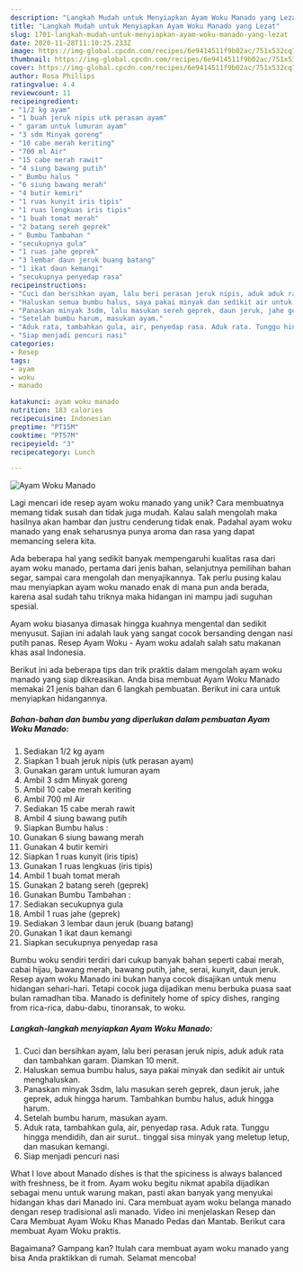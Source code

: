 ```yaml
---
description: "Langkah Mudah untuk Menyiapkan Ayam Woku Manado yang Lezat"
title: "Langkah Mudah untuk Menyiapkan Ayam Woku Manado yang Lezat"
slug: 1701-langkah-mudah-untuk-menyiapkan-ayam-woku-manado-yang-lezat
date: 2020-11-28T11:10:25.233Z
image: https://img-global.cpcdn.com/recipes/6e9414511f9b02ac/751x532cq70/ayam-woku-manado-foto-resep-utama.jpg
thumbnail: https://img-global.cpcdn.com/recipes/6e9414511f9b02ac/751x532cq70/ayam-woku-manado-foto-resep-utama.jpg
cover: https://img-global.cpcdn.com/recipes/6e9414511f9b02ac/751x532cq70/ayam-woku-manado-foto-resep-utama.jpg
author: Rosa Phillips
ratingvalue: 4.4
reviewcount: 11
recipeingredient:
- "1/2 kg ayam"
- "1 buah jeruk nipis utk perasan ayam"
- " garam untuk lumuran ayam"
- "3 sdm Minyak goreng"
- "10 cabe merah keriting"
- "700 ml Air"
- "15 cabe merah rawit"
- "4 siung bawang putih"
- " Bumbu halus "
- "6 siung bawang merah"
- "4 butir kemiri"
- "1 ruas kunyit iris tipis"
- "1 ruas lengkuas iris tipis"
- "1 buah tomat merah"
- "2 batang sereh geprek"
- " Bumbu Tambahan "
- "secukupnya gula"
- "1 ruas jahe geprek"
- "3 lembar daun jeruk buang batang"
- "1 ikat daun kemangi"
- "secukupnya penyedap rasa"
recipeinstructions:
- "Cuci dan bersihkan ayam, lalu beri perasan jeruk nipis, aduk aduk rata dan tambahkan garam. Diamkan 10 menit."
- "Haluskan semua bumbu halus, saya pakai minyak dan sedikit air untuk menghaluskan."
- "Panaskan minyak 3sdm, lalu masukan sereh geprek, daun jeruk, jahe geprek, aduk hingga harum. Tambahkan bumbu halus, aduk hingga harum."
- "Setelah bumbu harum, masukan ayam."
- "Aduk rata, tambahkan gula, air, penyedap rasa. Aduk rata. Tunggu hingga mendidih, dan air surut.. tinggal sisa minyak yang meletup letup, dan masukan kemangi."
- "Siap menjadi pencuri nasi"
categories:
- Resep
tags:
- ayam
- woku
- manado

katakunci: ayam woku manado 
nutrition: 183 calories
recipecuisine: Indonesian
preptime: "PT15M"
cooktime: "PT57M"
recipeyield: "3"
recipecategory: Lunch

---
```



![Ayam Woku Manado](https://img-global.cpcdn.com/recipes/6e9414511f9b02ac/751x532cq70/ayam-woku-manado-foto-resep-utama.jpg)

Lagi mencari ide resep ayam woku manado yang unik? Cara membuatnya memang tidak susah dan tidak juga mudah. Kalau salah mengolah maka hasilnya akan hambar dan justru cenderung tidak enak. Padahal ayam woku manado yang enak seharusnya punya aroma dan rasa yang dapat memancing selera kita.

Ada beberapa hal yang sedikit banyak mempengaruhi kualitas rasa dari ayam woku manado, pertama dari jenis bahan, selanjutnya pemilihan bahan segar, sampai cara mengolah dan menyajikannya. Tak perlu pusing kalau mau menyiapkan ayam woku manado enak di mana pun anda berada, karena asal sudah tahu triknya maka hidangan ini mampu jadi suguhan spesial.

Ayam woku biasanya dimasak hingga kuahnya mengental dan sedikit menyusut. Sajian ini adalah lauk yang sangat cocok bersanding dengan nasi putih panas. Resep Ayam Woku - Ayam woku adalah salah satu makanan khas asal Indonesia.


Berikut ini ada beberapa tips dan trik praktis dalam mengolah ayam woku manado yang siap dikreasikan. Anda bisa membuat Ayam Woku Manado memakai 21 jenis bahan dan 6 langkah pembuatan. Berikut ini cara untuk menyiapkan hidangannya.

<!--inarticleads1-->

##### Bahan-bahan dan bumbu yang diperlukan dalam pembuatan Ayam Woku Manado:

1. Sediakan 1/2 kg ayam
1. Siapkan 1 buah jeruk nipis (utk perasan ayam)
1. Gunakan  garam untuk lumuran ayam
1. Ambil 3 sdm Minyak goreng
1. Ambil 10 cabe merah keriting
1. Ambil 700 ml Air
1. Sediakan 15 cabe merah rawit
1. Ambil 4 siung bawang putih
1. Siapkan  Bumbu halus :
1. Gunakan 6 siung bawang merah
1. Gunakan 4 butir kemiri
1. Siapkan 1 ruas kunyit (iris tipis)
1. Gunakan 1 ruas lengkuas (iris tipis)
1. Ambil 1 buah tomat merah
1. Gunakan 2 batang sereh (geprek)
1. Gunakan  Bumbu Tambahan :
1. Sediakan secukupnya gula
1. Ambil 1 ruas jahe (geprek)
1. Sediakan 3 lembar daun jeruk (buang batang)
1. Gunakan 1 ikat daun kemangi
1. Siapkan secukupnya penyedap rasa


Bumbu woku sendiri terdiri dari cukup banyak bahan seperti cabai merah, cabai hijau, bawang merah, bawang putih, jahe, serai, kunyit, daun jeruk. Resep ayam woku Manado ini bukan hanya cocok disajikan untuk menu hidangan sehari-hari. Tetapi cocok juga dijadikan menu berbuka puasa saat bulan ramadhan tiba. Manado is definitely home of spicy dishes, ranging from rica-rica, dabu-dabu, tinoransak, to woku. 

<!--inarticleads2-->

##### Langkah-langkah menyiapkan Ayam Woku Manado:

1. Cuci dan bersihkan ayam, lalu beri perasan jeruk nipis, aduk aduk rata dan tambahkan garam. Diamkan 10 menit.
1. Haluskan semua bumbu halus, saya pakai minyak dan sedikit air untuk menghaluskan.
1. Panaskan minyak 3sdm, lalu masukan sereh geprek, daun jeruk, jahe geprek, aduk hingga harum. Tambahkan bumbu halus, aduk hingga harum.
1. Setelah bumbu harum, masukan ayam.
1. Aduk rata, tambahkan gula, air, penyedap rasa. Aduk rata. Tunggu hingga mendidih, dan air surut.. tinggal sisa minyak yang meletup letup, dan masukan kemangi.
1. Siap menjadi pencuri nasi


What I love about Manado dishes is that the spiciness is always balanced with freshness, be it from. Ayam woku begitu nikmat apabila dijadikan sebagai menu untuk warung makan, pasti akan banyak yang menyukai hidangan khas dari Manado ini. Cara membuat ayam woku belanga manado dengan resep tradisional asli manado. Video ini menjelaskan Resep dan Cara Membuat Ayam Woku Khas Manado Pedas dan Mantab. Berikut cara membuat Ayam Woku praktis. 

Bagaimana? Gampang kan? Itulah cara membuat ayam woku manado yang bisa Anda praktikkan di rumah. Selamat mencoba!
